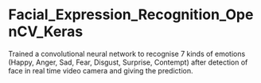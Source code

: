 # Facial_Expression_Recognition_OpenCV_Keras
Trained a convolutional neural network to recognise 7 kinds of emotions (Happy, Anger, Sad, Fear, Disgust, Surprise, Contempt) after detection of face in real time video camera  and giving the prediction.
